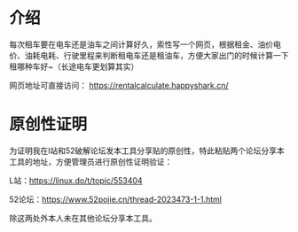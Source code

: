 # 介绍
每次租车要在电车还是油车之间计算好久，索性写一个网页，根据租金、油价电价、油耗电耗、行驶里程来判断租电车还是租油车，方便大家出门的时候计算一下租哪种车好~（长途电车更划算其实）

网页地址可直接访问： https://rentalcalculate.happyshark.cn/




# 原创性证明
为证明我在l站和52破解论坛发本工具分享贴的原创性，特此粘贴两个论坛分享本工具的地址，方便管理员进行原创性证明验证：

L站：https://linux.do/t/topic/553404

52论坛：https://www.52pojie.cn/thread-2023473-1-1.html

除这两处外本人未在其他论坛分享本工具。
